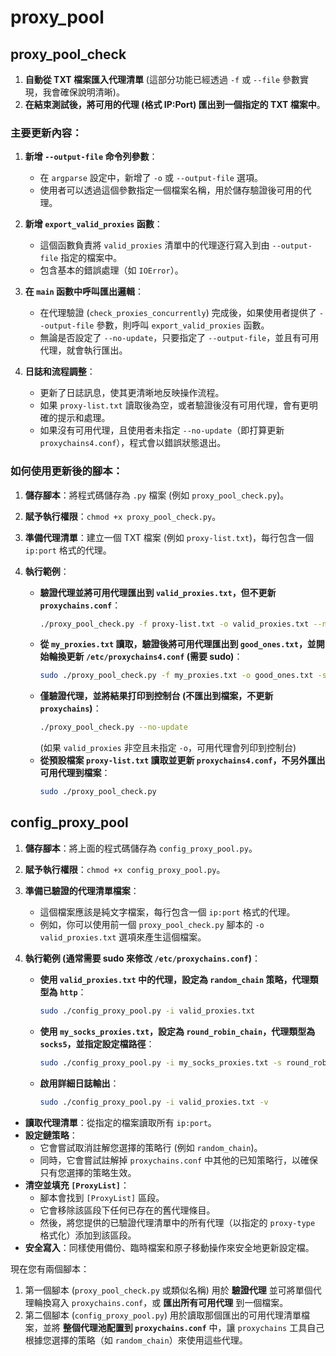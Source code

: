 # proxy_pool

## proxy_pool_check

1.  **自動從 TXT 檔案匯入代理清單** (這部分功能已經透過 `-f` 或 `--file` 參數實現，我會確保說明清晰)。
2.  **在結束測試後，將可用的代理 (格式 IP:Port) 匯出到一個指定的 TXT 檔案中**。
### 主要更新內容：

1.  **新增 `--output-file` 命令列參數**：
    * 在 `argparse` 設定中，新增了 `-o` 或 `--output-file` 選項。
    * 使用者可以透過這個參數指定一個檔案名稱，用於儲存驗證後可用的代理。

2.  **新增 `export_valid_proxies` 函數**：
    * 這個函數負責將 `valid_proxies` 清單中的代理逐行寫入到由 `--output-file` 指定的檔案中。
    * 包含基本的錯誤處理（如 `IOError`）。

3.  **在 `main` 函數中呼叫匯出邏輯**：
    * 在代理驗證 (`check_proxies_concurrently`) 完成後，如果使用者提供了 `--output-file` 參數，則呼叫 `export_valid_proxies` 函數。
    * 無論是否設定了 `--no-update`，只要指定了 `--output-file`，並且有可用代理，就會執行匯出。

4.  **日誌和流程調整**：
    * 更新了日誌訊息，使其更清晰地反映操作流程。
    * 如果 `proxy-list.txt` 讀取後為空，或者驗證後沒有可用代理，會有更明確的提示和處理。
    * 如果沒有可用代理，且使用者未指定 `--no-update`（即打算更新 `proxychains4.conf`），程式會以錯誤狀態退出。

### 如何使用更新後的腳本：

1.  **儲存腳本**：將程式碼儲存為 `.py` 檔案 (例如 `proxy_pool_check.py`)。
2.  **賦予執行權限**：`chmod +x proxy_pool_check.py`。
3.  **準備代理清單**：建立一個 TXT 檔案 (例如 `proxy-list.txt`)，每行包含一個 `ip:port` 格式的代理。

4.  **執行範例**：
    * **驗證代理並將可用代理匯出到 `valid_proxies.txt`，但不更新 `proxychains.conf`**：
        ```bash
        ./proxy_pool_check.py -f proxy-list.txt -o valid_proxies.txt --no-update
        ```
    * **從 `my_proxies.txt` 讀取，驗證後將可用代理匯出到 `good_ones.txt`，並開始輪換更新 `/etc/proxychains4.conf` (需要 sudo)**：
        ```bash
        sudo ./proxy_pool_check.py -f my_proxies.txt -o good_ones.txt -s 120 --proxy-type socks5
        ```
    * **僅驗證代理，並將結果打印到控制台 (不匯出到檔案，不更新 `proxychains`)**：
        ```bash
        ./proxy_pool_check.py --no-update
        ```
        (如果 `valid_proxies` 非空且未指定 `-o`，可用代理會列印到控制台)
    * **從預設檔案 `proxy-list.txt` 讀取並更新 `proxychains4.conf`，不另外匯出可用代理到檔案**：
        ```bash
        sudo ./proxy_pool_check.py
        ```
## config_proxy_pool

1.  **儲存腳本**：將上面的程式碼儲存為 `config_proxy_pool.py`。
2.  **賦予執行權限**：`chmod +x config_proxy_pool.py`。
3.  **準備已驗證的代理清單檔案**：
    * 這個檔案應該是純文字檔案，每行包含一個 `ip:port` 格式的代理。
    * 例如，你可以使用前一個 `proxy_pool_check.py` 腳本的 `-o valid_proxies.txt` 選項來產生這個檔案。

4.  **執行範例 (通常需要 sudo 來修改 `/etc/proxychains.conf`)**：
    * **使用 `valid_proxies.txt` 中的代理，設定為 `random_chain` 策略，代理類型為 `http`**：
        ```bash
        sudo ./config_proxy_pool.py -i valid_proxies.txt
        ```
    * **使用 `my_socks_proxies.txt`，設定為 `round_robin_chain`，代理類型為 `socks5`，並指定設定檔路徑**：
        ```bash
        sudo ./config_proxy_pool.py -i my_socks_proxies.txt -s round_robin_chain -pt socks5 -c /usr/local/etc/proxychains4.conf
        ```
    * **啟用詳細日誌輸出**：
        ```bash
        sudo ./config_proxy_pool.py -i valid_proxies.txt -v
        ```
* **讀取代理清單**：從指定的檔案讀取所有 `ip:port`。
* **設定鏈策略**：
    * 它會嘗試取消註解您選擇的策略行 (例如 `random_chain`)。
    * 同時，它會嘗試註解掉 `proxychains.conf` 中其他的已知策略行，以確保只有您選擇的策略生效。
* **清空並填充 `[ProxyList]`**：
    * 腳本會找到 `[ProxyList]` 區段。
    * 它會移除該區段下任何已存在的舊代理條目。
    * 然後，將您提供的已驗證代理清單中的所有代理（以指定的 `proxy-type` 格式化）添加到該區段。
* **安全寫入**：同樣使用備份、臨時檔案和原子移動操作來安全地更新設定檔。

現在您有兩個腳本：
1.  第一個腳本 (`proxy_pool_check.py` 或類似名稱) 用於 **驗證代理** 並可將單個代理輪換寫入 `proxychains.conf`，或 **匯出所有可用代理** 到一個檔案。
2.  第二個腳本 (`config_proxy_pool.py`) 用於讀取那個匯出的可用代理清單檔案，並將 **整個代理池配置到 `proxychains.conf`** 中，讓 `proxychains` 工具自己根據您選擇的策略（如 `random_chain`）來使用這些代理。
